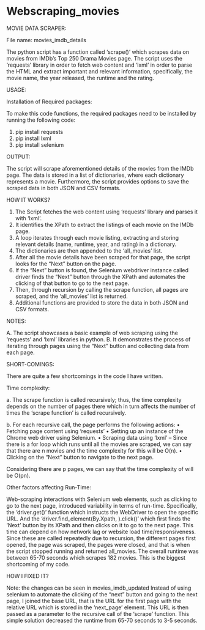 # Webscraping_movies
MOVIE DATA SCRAPER:

File name: movies_imdb_details

The python script has a function called ‘scrape()’ which scrapes data on movies from IMDb’s Top 250 Drama Movies page. The script uses the ‘requests’ library in order to fetch web content and ‘lxml’ in order to parse the HTML and extract important and relevant information, specifically, the movie name, the year released, the runtime and the rating. 

USAGE:

Installation of Required packages:

To make this code functions, the required packages need to be installed by running the following code:
1.	pip install requests 
2.	pip install lxml
3.	pip install selenium
   
OUTPUT:

The script will scrape aforementioned details of the movies from the IMDb page. The data is stored in a list of dictionaries, where each dictionary represents a movie. Furthermore, the script provides options to save the scraped data in both JSON and CSV formats. 

HOW IT WORKS?

1.	The Script fetches the web content using ‘requests’ library and parses it with ‘lxml’. 
2.	It identifies the XPath to extract the listings of each movie on the IMDb page. 
3.	A loop iterates through each movie listing, extracting and storing relevant details (name, runtime, year, and rating) in a dictionary. 
4.	The dictionaries are then appended to the ‘all_movies’ list. 
5.	After all the movie details have been scraped for that page, the script looks for the “Next” button on the page. 
6.	If the “Next” button is found, the Selenium webdriver instance called driver finds the “Next” button through the XPath and automates the clicking of that button to go to the next page. 
7.	Then, through recursion by calling the scrape function, all pages are scraped, and the ‘all_movies’ list is returned. 
8.	Additional functions are provided to store the data in both JSON and CSV formats. 

NOTES:

A.	The script showcases a basic example of web scraping using the ‘requests’ and ‘lxml’ libraries in python. 
B.	It demonstrates the process of iterating through pages using the “Next” button and collecting data from each page. 

SHORT-COMINGS:

There are quite a few shortcomings in the code I have written. 

Time complexity:

a.	The scrape function is called recursively; thus, the time complexity depends on the number of pages there which in turn affects the number of times the ‘scrape function’ is called recursively. 

b.	For each recursive call, the page performs the following actions:
•	Fetching page content using ‘requests’
•	Setting up an instance of the Chrome web driver using Selenium. 
•	Scraping data using ‘lxml’ – Since there is a for loop which runs until all the movies are scraped, we can say that there are n movies and the time complexity for this will be O(n). 
•	Clicking on the “Next” button to navigate to the next page. 

Considering there are p pages, we can say that the time complexity of will be O(pn). 

Other factors affecting Run-Time:

Web-scraping interactions with Selenium web elements, such as clicking to go to the next page, introduced variability in terms of run-time. Specifically, the ‘driver.get()’ function which instructs the WebDriver to open the specific URL. And the ‘driver.find_element(By.Xpath, ).click()’ which first finds the ‘Next’ button by its XPath and then clicks on it to go to the next page. This time can depend on how network lag or website load time/responsiveness. Since these are called repeatedly due to recursion, the different pages first opened, the page was scraped, the pages were closed, and that is when the script stopped running and returned all_movies. 
The overall runtime was between 65-70 seconds which scrapes 182 movies. This is the biggest shortcoming of my code. 

HOW I FIXED IT?

Note: the changes can be seen in movies_imdb_updated
Instead of using selenium to automate the clicking of the “next” button and going to the next page, I joined the base URL, that is the URL for the first page with the relative URL which is stored in the ‘next_page’ element. This URL is then passed as a parameter to the recursive call of the ‘scrape’ function. 
This simple solution decreased the runtime from 65-70 seconds to 3-5 seconds. 









